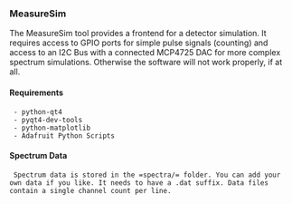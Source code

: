### MeasureSim

The MeasureSim tool provides a frontend for a detector simulation. It requires access to GPIO ports for simple pulse signals (counting) and access to an I2C Bus with a connected MCP4725 DAC for more complex spectrum simulations. Otherwise the software will not work properly, if at all.



#### Requirements
     
     - python-qt4
     - pyqt4-dev-tools
     - python-matplotlib
     - Adafruit Python Scripts

#### Spectrum Data
     Spectrum data is stored in the =spectra/= folder. You can add your own data if you like. It needs to have a .dat suffix. Data files contain a single channel count per line.  
